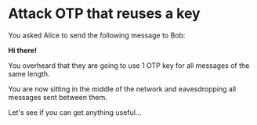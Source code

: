 # Attack OTP that reuses a key

You asked Alice to send the following message to Bob:

**Hi there!**

You overheard that they are going to use 1 OTP key for all messages of the same length.

You are now sitting in the middle of the network and eavesdropping all messages sent between them.

Let's see if you can get anything useful...
